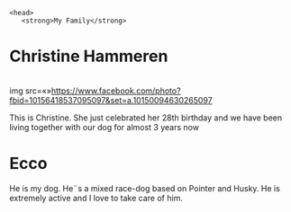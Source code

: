 <html>

    <head>
       <strong>My Family</strong>

<h1>Christine Hammeren</h1>

<br>img src=«»https://www.facebook.com/photo?fbid=10156418537095097&set=a.10150094630265097

<p> This is Christine. She just celebrated her 28th birthday and we have been living together with our dog for almost 3 years now </p>


<h1> Ecco </h1>
<p> He is my dog. He¨s a mixed race-dog based on Pointer and Husky. He is extremely active and I love to take care of him. </p>

